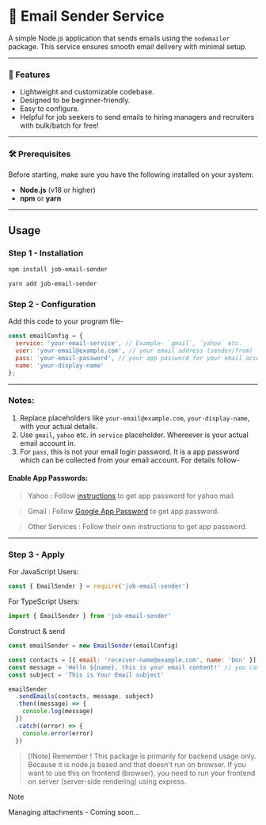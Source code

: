 # 📧 Email Sender Service

A simple Node.js application that sends emails using the `nodemailer` package. This service ensures smooth email delivery with minimal setup.

---

### 🚀 Features

- Lightweight and customizable codebase.
- Designed to be beginner-friendly.
- Easy to configure.
- Helpful for job seekers to send emails to hiring managers and recruiters with bulk/batch for free!

---

### 🛠️ Prerequisites

Before starting, make sure you have the following installed on your system:

- **Node.js** (v18 or higher)
- **npm** or **yarn**

---

## Usage

### Step 1 - Installation

```bash
npm install job-email-sender
```

```bash
yarn add job-email-sender
```

### Step 2 - Configuration

Add this code to your program file-

```js
const emailConfig = {
  service: 'your-email-service', // Example- `gmail`, `yahoo` etc.
  user: 'your-email@example.com', // your email address (sender/from)
  pass: 'your-email-password', // your app password for your email account
  name: 'your-display-name'
};
```

---

### Notes:

1. Replace placeholders like `your-email@example.com`, `your-display-name`, with your actual details.
2. Use `gmail`, `yahoo` etc. in `service` placeholder. Whereever is your actual email account in.
3. For `pass`, this is not your email login password. It is a app password which can be collected from your email account. For details follow-

#### Enable App Passwords:

> Yahoo : Follow [instructions](https://help.yahoo.com/kb/SLN15241.html) to get app password for yahoo mail.

> Gmail : Follow [Google App Password](https://knowledge.workspace.google.com/kb/how-to-create-app-passwords-000009237) to get app password.

> Other Services : Follow their own instructions to get app password.

---

### Step 3 - Apply

For JavaScript Users:

```javascript
const { EmailSender } = require('job-email-sender')
```

For TypeScript Users:

```typescript
import { EmailSender } from 'job-email-sender'
```

Construct & send

```js
const emailSender = new EmailSender(emailConfig)

const contacts = [{ email: 'receiver-name@example.com', name: 'Don' }]
const message = 'Hello ${name}, this is your email content!' // you can add html here. Example - 'Hello ${name}, <p><b>this</b> is a test email!</p>'
const subject = 'This is Your Email subject'

emailSender
  .sendEmails(contacts, message, subject)
  .then((message) => {
    console.log(message)
  })
  .catch((error) => {
    console.error(error)
  })
```

> [!Note] Remember !
> This package is primarily for backend usage only. Because it is node.js based and that doesn't run on browser.
> If you want to use this on frontend (browser), you need to run your frontend on server (server-side rendering) using express.

> [!Note]
> Managing attachments - Coming soon...
